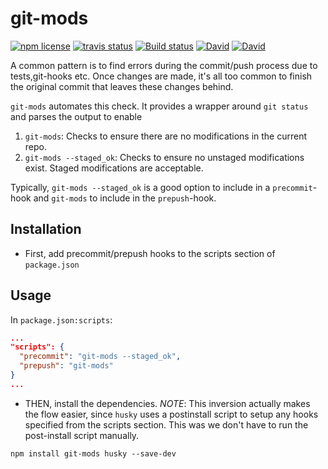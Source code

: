 # git-mods
<!-- badge -->
[![npm license](https://img.shields.io/npm/l/git-mods.svg)](https://www.npmjs.com/package/git-mods)
[![travis status](https://img.shields.io/travis/sramam/git-mods.svg)](https://travis-ci.org/sramam/git-mods)
[![Build status](https://ci.appveyor.com/api/projects/status/l734j8mjdy9px31q?svg=true)](https://ci.appveyor.com/project/sramam/git-mods)
[![David](https://david-dm.org/sramam/git-mods/status.svg)](https://david-dm.org/sramam/git-mods)
[![David](https://david-dm.org/sramam/git-mods/dev-status.svg)](https://david-dm.org/sramam/git-mods?type=dev)
<!-- endbadge -->

A common pattern is to find errors during the commit/push process due to tests,git-hooks etc. Once changes are made, it's all too common to finish the original commit that leaves these changes behind.

`git-mods` automates this check. It provides a wrapper around `git status` and parses the output to enable
1. `git-mods`: Checks to ensure there are no modifications in the current repo.
2. `git-mods --staged_ok`: Checks to ensure no unstaged modifications exist. Staged modifications are acceptable.

Typically, `git-mods --staged_ok` is a good option to include in a `precommit`-hook  and `git-mods` to include in the `prepush`-hook.

## Installation
- First, add precommit/prepush hooks to the scripts section of `package.json`
## Usage
In `package.json:scripts`:
```json
...
"scripts": {
  "precommit": "git-mods --staged_ok",
  "prepush": "git-mods"
}
...
```
- THEN, install the dependencies.
*NOTE*: This inversion actually makes the flow easier, since `husky` uses a postinstall script to setup any hooks specified from the scripts section. This was we don't have to run the post-install script manually.

```
npm install git-mods husky --save-dev
```
